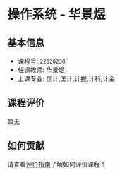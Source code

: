 # 操作系统 - 华景煜

## 基本信息

- 课程号: `22020230`
- 任课教师: 华景煜
- 上课专业: 信计,匡计,计拔,计科,计金

## 课程评价

暂无

## 如何贡献

请查看[评价指南](../how-to-comment.md)了解如何评价课程！
